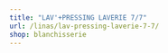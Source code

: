 ```yaml
---
title: "LAV'+PRESSING LAVERIE 7/7"
url: /linas/lav-pressing-laverie-7-7/
shop: blanchisserie
---
```


